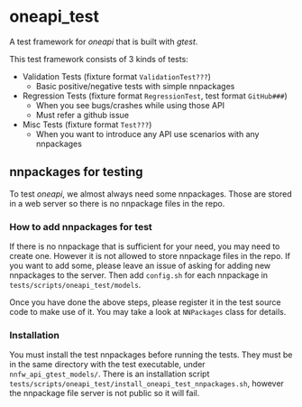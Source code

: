 # oneapi_test

A test framework for *oneapi* that is built with *gtest*.

This test framework consists of 3 kinds of tests:

- Validation Tests (fixture format `ValidationTest???`)
    - Basic positive/negative tests with simple nnpackages
- Regression Tests (fixture format `RegressionTest`, test format `GitHub###`)
    - When you see bugs/crashes while using those API
    - Must refer a github issue
- Misc Tests (fixture format `Test???`)
    - When you want to introduce any API use scenarios with any nnpackages

## nnpackages for testing

To test *oneapi*, we almost always need some nnpackages. Those are stored in a web server so there is no nnpackage files in the repo.

### How to add nnpackages for test

If there is no nnpackage that is sufficient for your need, you may need to create one. However it is not allowed to store nnpackage files in the repo.
If you want to add some, please leave an issue of asking for adding new nnpackages to the server. Then add `config.sh` for each nnpackage in `tests/scripts/oneapi_test/models`.

Once you have done the above steps, please register it in the test source code to make use of it. You may take a look at `NNPackages` class for details.

### Installation

You must install the test nnpackages before running the tests. They must be in the same directory with the test executable, under `nnfw_api_gtest_models/`. There is an installation script `tests/scripts/oneapi_test/install_oneapi_test_nnpackages.sh`, however the nnpackage file server is not public so it will fail.

